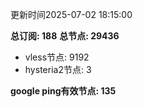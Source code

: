 更新时间2025-07-02 18:15:00

**总订阅: 188**
**总节点: 29436**
- vless节点: 9192
- hysteria2节点: 3

**google ping有效节点: 135**
